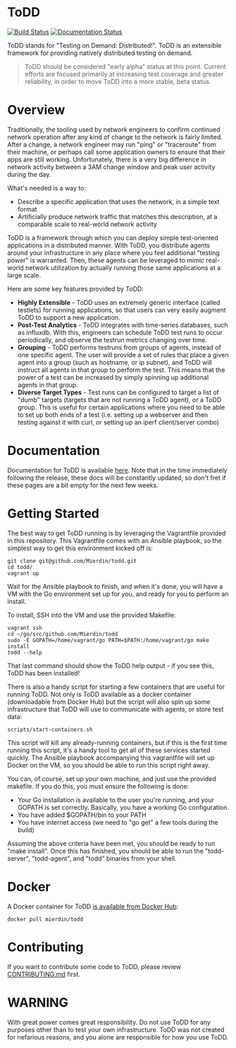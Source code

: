 ToDD
====
[![Build Status](https://travis-ci.org/Mierdin/todd.svg?branch=master)](https://travis-ci.org/Mierdin/todd)
[![Documentation Status](https://readthedocs.org/projects/todd/badge/?version=latest)](http://todd.readthedocs.org/en/latest/?badge=latest)

ToDD stands for "Testing on Demand: Distributed!". ToDD is an extensible framework for providing natively distributed testing on demand.

> ToDD should be considered "early alpha" status at this point. Current efforts are focused primarily at increasing test coverage and greater reliability, in order to move ToDD into a more stable, beta status.

# Overview

Traditionally, the tooling used by network engineers to confirm continued network operation after any kind of change to the network is fairly limited. After a change, a network engineer may run "ping" or "traceroute" from their machine, or perhaps call some application owners to ensure that their apps are still working. Unfortunately, there is a very big difference in network activity between a 3AM change window and peak user activity during the day.

What's needed is a way to:

- Describe a specific application that uses the network, in a simple text format
- Artificially produce network traffic that matches this description, at a comparable scale to real-world network activity

ToDD is a framework through which you can deploy simple test-oriented applications in a distributed manner. With ToDD, you distribute agents around your infrastructure in any place where you feel additional "testing power" is warranted. Then, these agents can be leveraged to mimic real-world network utilization by actually running those same applications at a large scale.

Here are some key features provided by ToDD:

- **Highly Extensible** - ToDD uses an extremely generic interface (called testlets) for running applications, so that users can very easily augment ToDD to support a new application.
- **Post-Test Analytics** - ToDD integrates with time-series databases, such as influxdb. With this, engineers can schedule ToDD test runs to occur periodically, and observe the testrun metrics changing over time.
- **Grouping** - ToDD performs testruns from groups of agents, instead of one specific agent. The user will provide a set of rules that place a given agent into a group (such as hostname, or ip subnet), and ToDD will instruct all agents in that group to perform the test. This means that the power of a test can be increased by simply spinning up additional agents in that group.
- **Diverse Target Types** - Test runs can be configured to target a list of "dumb" targets (targets that are not running a ToDD agent), or a ToDD group. This is useful for certain applications where you need to be able to set up both ends of a test (i.e. setting up a webserver and then testing against it with curl, or setting up an iperf client/server combo)

# Documentation

Documentation for ToDD is available [here](http://todd.readthedocs.org/en/latest/). Note that in the time immediately following the release, these docs will be constantly updated, so don't fret if these pages are a bit empty for the next few weeks.

# Getting Started

The best way to get ToDD running is by leveraging the Vagrantfile provided in this repository. This Vagrantfile comes with an Ansible playbook, so the simplest way to get this environment kicked off is:

    git clone git@github.com/Mierdin/todd.git
    cd todd/
    vagrant up

Wait for the Ansible playbook to finish, and when it's done, you will have a VM with the Go environment set up for you, and ready for you to perform an install.

To install, SSH into the VM and use the provided Makefile:

    vagrant ssh
    cd ~/go/src/github.com/Mierdin/todd
    sudo -E GOPATH=/home/vagrant/go PATH=$PATH:/home/vagrant/go make install
    todd --help

That last command should show the ToDD help output - if you see this, ToDD has been installed!

There is also a handy script for starting a few containers that are useful for running ToDD. Not only is ToDD available as a docker container (downloadable from Docker Hub) but the script will also spin up some infrastructure that ToDD will use to communicate with agents, or store test data:

    scripts/start-containers.sh

This script will kill any already-running containers, but if this is the first time running this script, it's a handy tool to get all of these services started quickly. The Ansible playbook accompanying this vagrantfile will set up Docker on the VM, so you should be able to run this script right away.

You can, of course, set up your own machine, and just use the provided makefile. If you do this, you must ensure the following is done:

- Your Go installation is available to the user you're running, and your GOPATH is set correctly. Basically, you have a working Go configuration.
- You have added $GOPATH/bin to your PATH
- You have internet access (we need to "go get" a few tools during the build)

Assuming the above criteria have been met, you should be ready to run "make install". Once this has finished, you should be able to run the "todd-server", "todd-agent", and "todd" binaries from your shell.

# Docker

A Docker container for ToDD [is available from Docker Hub](https://hub.docker.com/r/mierdin/todd/):

    docker pull mierdin/todd

# Contributing

If you want to contribute some code to ToDD, please review [CONTRIBUTING.md](https://github.com/Mierdin/todd/blob/master/CONTRIBUTING.md) first.

# WARNING

With great power comes great responsibility. Do not use ToDD for any purposes other than to test your own infrastructure. ToDD was not created for nefarious reasons, and you alone are responsible for how you use ToDD.